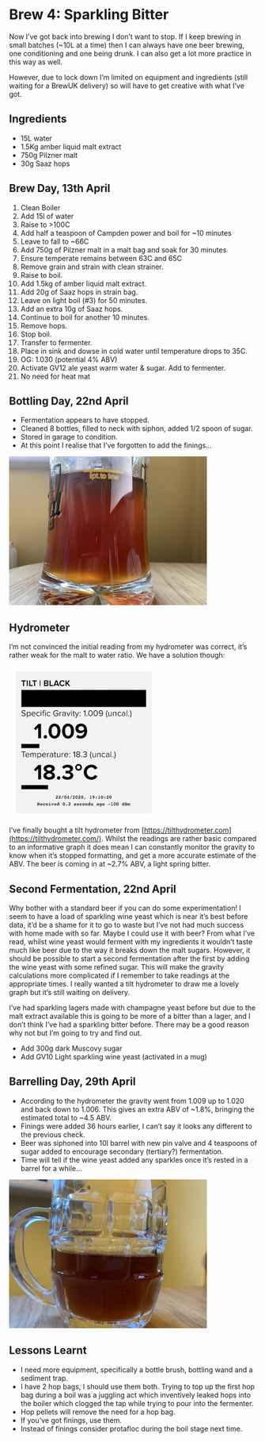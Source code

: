 # Brew 4: Sparkling Bitter

Now I’ve got back into brewing I don’t want to stop. If I keep brewing in small batches (~10L at a time) then I can always have one beer brewing, one conditioning and one being drunk. I can also get a lot more practice in this way as well.



However, due to lock down I’m limited on equipment and ingredients (still waiting for a BrewUK delivery) so will have to get creative with what I’ve got.

## Ingredients

- 15L water
- 1.5Kg amber liquid malt extract
- 750g Pilzner malt
- 30g Saaz hops

## Brew Day, 13th April 

1. Clean Boiler
2. Add 15l of water
3. Raise to >100C
4. Add half a teaspoon of Campden power and boil for ~10 minutes
5. Leave to fall to ~66C
6. Add 750g of Pilzner malt in a malt bag and soak for 30 minutes 
7. Ensure temperate remains between 63C and 65C
8. Remove grain and strain with clean strainer.
9. Raise to boil.
10. Add 1.5kg of amber liquid malt extract.
11. Add 20g of Saaz hops in strain bag.
12. Leave on light boil (#3) for 50 minutes.
13. Add an extra 10g of Saaz hops.
14. Continue to boil for another 10 minutes.
15. Remove hops.
16. Stop boil.
17. Transfer to fermenter.
18. Place in sink and dowse in cold water until temperature drops to 35C.
19. OG: 1.030 (potential 4% ABV)
20. Activate GV12 ale yeast warm water & sugar. Add to fermenter.
21. No need for heat mat

## Bottling Day, 22nd April

- Fermentation appears to have stopped. 
- Cleaned 8 bottles, filled to neck with siphon, added 1/2 spoon of sugar.
- Stored in garage to condition.
- At this point I realise that I’ve forgotten to add the finings…

![img](brew4colour.jpg)

## Hydrometer

I’m not convinced the initial reading from my hydrometer was correct, it’s rather weak for the malt to water ratio. We have a solution though:

![img](brew4reading.jpg)

I’ve finally bought a tilt hydrometer from [https://tilthydrometer.com](https://tilthydrometer.com/). Whilst the readings are rather basic compared to an informative graph it does mean I can constantly monitor the gravity to know when it’s stopped formatting, and get a more accurate estimate of the ABV. The beer is coming in at ~2.7% ABV, a light spring bitter.



## Second Fermentation, 22nd April

Why bother with a standard beer if you can do some experimentation! I seem to have a load of sparkling wine yeast which is near it’s best before data, it’d be a shame for it to go to waste but I’ve not had much success with home made with so far. Maybe I could use it with beer? From what I’ve read, whilst wine yeast would ferment with my ingredients it wouldn’t taste much like beer due to the way it breaks down the malt sugars. However, it should be possible to start a second fermentation after the first by adding the wine yeast with some refined sugar. This will make the gravity calculations more complicated if I remember to take readings at the appropriate times. I really wanted a tilt hydrometer to draw me a lovely graph but it’s still waiting on delivery.

I’ve had sparkling lagers made with champagne yeast before but due to the malt extract available this is going to be more of a bitter than a lager, and I don’t think I’ve had a sparkling bitter before. There may be a good reason why not but I’m going to try and find out.

- Add 300g dark Muscovy sugar
- Add GV10 Light sparkling wine yeast (activated in a mug)

## Barrelling Day, 29th April

- According to the hydrometer the gravity went from 1.009 up to 1.020 and back down to 1.006. This gives an extra ABV of ~1.8%, bringing the estimated total to ~4.5 ABV.
- Finings were added 36 hours earlier, I can’t say it looks any different to the previous check.
- Beer was siphoned into 10l barrel with new pin valve and 4 teaspoons of sugar added to encourage secondary (tertiary?) fermentation.
- Time will tell if the wine yeast added any sparkles once it’s rested in a barrel for a while…

![img](brew4colour2.jpg)

## Lessons Learnt

- I need more equipment, specifically a bottle brush, bottling wand and a sediment trap.
- I have 2 hop bags, I should use them both. Trying to top up the first hop bag during a boil was a juggling act which inventively leaked hops into the boiler which clogged the tap while trying to pour into the fermenter.
- Hop pellets will remove the need for a hop bag.
- If you’ve got finings, use them.
- Instead of finings consider protafloc during the boil stage next time.